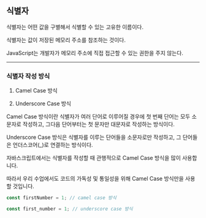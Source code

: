 ## 식별자

식별자는 어떤 값을 구별해서 식별할 수 있는 고유한 이름이다.

식별자는 값이 저장된 메모리 주소를 참조하는 것이다.

JavaScript는 개발자가 메모리 주소에 직접 접근할 수 있는 권한을 주지 않는다.

---

### 식별자 작성 방식

1. Camel Case 방식

2. Underscore Case 방식

Camel Case 방식이란 식별자가 여러 단어로 이루어질 경우에 첫 번째 단어는 모두 소문자로 작성하고, 그다음 단어부터는 첫 문자만 대문자로 작성하는 방식이다.

Underscore Case 방식은 식별자를 이루는 단어들을 소문자로만 작성하고, 그 단어들은 언더스코어(\_)로 연결하는 방식이다.

자바스크립트에서는 식별자를 작성할 때 관행적으로 Camel Case 방식을 많이 사용합니다.

따라서 우리 수업에서도 코드의 가독성 및 통일성을 위해 Camel Case 방식만을 사용할 것입니다.

```js
const firstNumber = 1; // camel case 방식

const first_number = 1; // underscore case 방식
```

